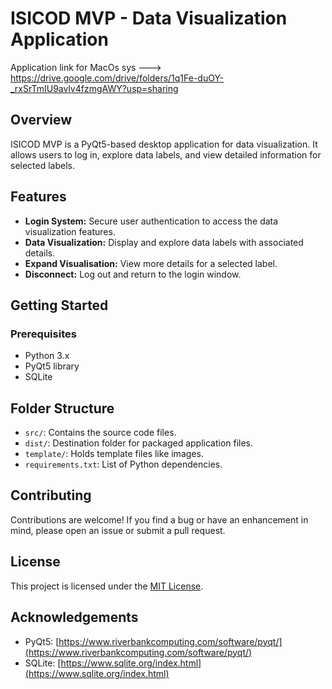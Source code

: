 # ISICOD MVP - Data Visualization Application

Application link for MacOs sys ---> https://drive.google.com/drive/folders/1q1Fe-duOY-_rxSrTmIU9avlv4fzmgAWY?usp=sharing


## Overview

ISICOD MVP is a PyQt5-based desktop application for data visualization. It allows users to log in, explore data labels, and view detailed information for selected labels.

## Features

- **Login System:** Secure user authentication to access the data visualization features.
- **Data Visualization:** Display and explore data labels with associated details.
- **Expand Visualisation:** View more details for a selected label.
- **Disconnect:** Log out and return to the login window.

## Getting Started

### Prerequisites

- Python 3.x
- PyQt5 library
- SQLite

## Folder Structure

- `src/`: Contains the source code files.
- `dist/`: Destination folder for packaged application files.
- `template/`: Holds template files like images.
- `requirements.txt`: List of Python dependencies.

## Contributing

Contributions are welcome! If you find a bug or have an enhancement in mind, please open an issue or submit a pull request.

## License

This project is licensed under the [MIT License](LICENSE).

## Acknowledgements

- PyQt5: [https://www.riverbankcomputing.com/software/pyqt/](https://www.riverbankcomputing.com/software/pyqt/)
- SQLite: [https://www.sqlite.org/index.html](https://www.sqlite.org/index.html)

